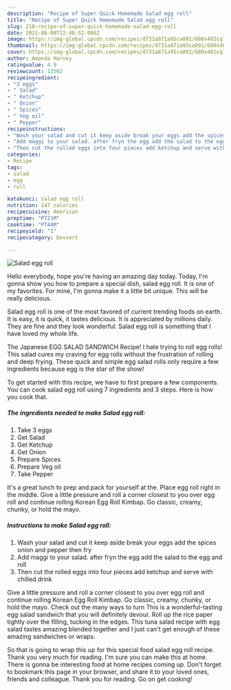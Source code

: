 ```yaml
---
description: "Recipe of Super Quick Homemade Salad egg roll"
title: "Recipe of Super Quick Homemade Salad egg roll"
slug: 210-recipe-of-super-quick-homemade-salad-egg-roll
date: 2021-06-08T12:48:52.086Z
image: https://img-global.cpcdn.com/recipes/d731a871a95ca091/680x482cq70/salad-egg-roll-recipe-main-photo.jpg
thumbnail: https://img-global.cpcdn.com/recipes/d731a871a95ca091/680x482cq70/salad-egg-roll-recipe-main-photo.jpg
cover: https://img-global.cpcdn.com/recipes/d731a871a95ca091/680x482cq70/salad-egg-roll-recipe-main-photo.jpg
author: Amanda Harvey
ratingvalue: 4.9
reviewcount: 12562
recipeingredient:
- "3 eggs"
- " Salad"
- " Ketchup"
- " Onion"
- " Spices"
- " Veg oil"
- " Pepper"
recipeinstructions:
- "Wash your salad and cut it keep aside break your eggs add the spices onion and pepper then fry"
- "Add maggi to your salad. after fryn the egg add the salad to the egg and roll"
- "Then cut the rolled eggs into four pieces add ketchup and serve with chilled drink"
categories:
- Recipe
tags:
- salad
- egg
- roll

katakunci: salad egg roll 
nutrition: 147 calories
recipecuisine: American
preptime: "PT21M"
cooktime: "PT44M"
recipeyield: "1"
recipecategory: Dessert

---
```



![Salad egg roll](https://img-global.cpcdn.com/recipes/d731a871a95ca091/680x482cq70/salad-egg-roll-recipe-main-photo.jpg)

Hello everybody, hope you're having an amazing day today. Today, I'm gonna show you how to prepare a special dish, salad egg roll. It is one of my favorites. For mine, I'm gonna make it a little bit unique. This will be really delicious.

Salad egg roll is one of the most favored of current trending foods on earth. It is easy, it is quick, it tastes delicious. It is appreciated by millions daily. They are fine and they look wonderful. Salad egg roll is something that I have loved my whole life.

The Japanese EGG SALAD SANDWICH Recipe! I hate trying to roll egg rolls! This salad cures my craving for egg rolls without the frustration of rolling and deep frying. These quick and simple egg salad rolls only require a few ingredients because egg is the star of the show!


To get started with this recipe, we have to first prepare a few components. You can cook salad egg roll using 7 ingredients and 3 steps. Here is how you cook that.

<!--inarticleads1-->

##### The ingredients needed to make Salad egg roll:

1. Take 3 eggs
1. Get  Salad
1. Get  Ketchup
1. Get  Onion
1. Prepare  Spices
1. Prepare  Veg oil
1. Take  Pepper


It&#39;s a great lunch to prep and pack for yourself at the. Place egg roll right in the middle. Give a little pressure and roll a corner closest to you over egg roll and continue rolling Korean Egg Roll Kimbap. Go classic, creamy, chunky, or hold the mayo. 

<!--inarticleads2-->

##### Instructions to make Salad egg roll:

1. Wash your salad and cut it keep aside break your eggs add the spices onion and pepper then fry
1. Add maggi to your salad. after fryn the egg add the salad to the egg and roll
1. Then cut the rolled eggs into four pieces add ketchup and serve with chilled drink


Give a little pressure and roll a corner closest to you over egg roll and continue rolling Korean Egg Roll Kimbap. Go classic, creamy, chunky, or hold the mayo. Check out the many ways to turn This is a wonderful-tasting egg salad sandwich that you will definitely devour. Roll up the rice paper tightly over the filling, tucking in the edges. This tuna salad recipe with egg salad tastes amazing blended together and I just can&#39;t get enough of these amazing sandwiches or wraps. 

So that is going to wrap this up for this special food salad egg roll recipe. Thank you very much for reading. I'm sure you can make this at home. There is gonna be interesting food at home recipes coming up. Don't forget to bookmark this page in your browser, and share it to your loved ones, friends and colleague. Thank you for reading. Go on get cooking!
